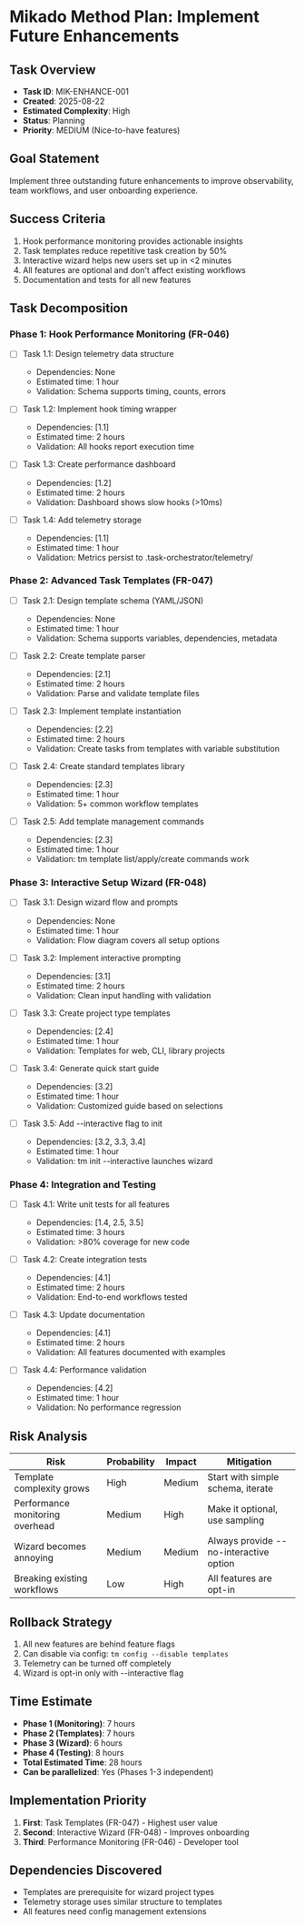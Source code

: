 # Mikado Method Plan: Implement Future Enhancements

## Task Overview
- **Task ID**: MIK-ENHANCE-001
- **Created**: 2025-08-22
- **Estimated Complexity**: High
- **Status**: Planning
- **Priority**: MEDIUM (Nice-to-have features)

## Goal Statement
Implement three outstanding future enhancements to improve observability, team workflows, and user onboarding experience.

## Success Criteria
1. Hook performance monitoring provides actionable insights
2. Task templates reduce repetitive task creation by 50%
3. Interactive wizard helps new users set up in <2 minutes
4. All features are optional and don't affect existing workflows
5. Documentation and tests for all new features

## Task Decomposition

### Phase 1: Hook Performance Monitoring (FR-046)
- [ ] Task 1.1: Design telemetry data structure
  - Dependencies: None
  - Estimated time: 1 hour
  - Validation: Schema supports timing, counts, errors
  
- [ ] Task 1.2: Implement hook timing wrapper
  - Dependencies: [1.1]
  - Estimated time: 2 hours
  - Validation: All hooks report execution time
  
- [ ] Task 1.3: Create performance dashboard
  - Dependencies: [1.2]
  - Estimated time: 2 hours
  - Validation: Dashboard shows slow hooks (>10ms)

- [ ] Task 1.4: Add telemetry storage
  - Dependencies: [1.1]
  - Estimated time: 1 hour
  - Validation: Metrics persist to .task-orchestrator/telemetry/

### Phase 2: Advanced Task Templates (FR-047)
- [ ] Task 2.1: Design template schema (YAML/JSON)
  - Dependencies: None
  - Estimated time: 1 hour
  - Validation: Schema supports variables, dependencies, metadata
  
- [ ] Task 2.2: Create template parser
  - Dependencies: [2.1]
  - Estimated time: 2 hours
  - Validation: Parse and validate template files

- [ ] Task 2.3: Implement template instantiation
  - Dependencies: [2.2]
  - Estimated time: 2 hours
  - Validation: Create tasks from templates with variable substitution

- [ ] Task 2.4: Create standard templates library
  - Dependencies: [2.3]
  - Estimated time: 1 hour
  - Validation: 5+ common workflow templates

- [ ] Task 2.5: Add template management commands
  - Dependencies: [2.3]
  - Estimated time: 1 hour
  - Validation: tm template list/apply/create commands work

### Phase 3: Interactive Setup Wizard (FR-048)
- [ ] Task 3.1: Design wizard flow and prompts
  - Dependencies: None
  - Estimated time: 1 hour
  - Validation: Flow diagram covers all setup options
  
- [ ] Task 3.2: Implement interactive prompting
  - Dependencies: [3.1]
  - Estimated time: 2 hours
  - Validation: Clean input handling with validation

- [ ] Task 3.3: Create project type templates
  - Dependencies: [2.4]
  - Estimated time: 1 hour
  - Validation: Templates for web, CLI, library projects

- [ ] Task 3.4: Generate quick start guide
  - Dependencies: [3.2]
  - Estimated time: 1 hour
  - Validation: Customized guide based on selections

- [ ] Task 3.5: Add --interactive flag to init
  - Dependencies: [3.2, 3.3, 3.4]
  - Estimated time: 1 hour
  - Validation: tm init --interactive launches wizard

### Phase 4: Integration and Testing
- [ ] Task 4.1: Write unit tests for all features
  - Dependencies: [1.4, 2.5, 3.5]
  - Estimated time: 3 hours
  - Validation: >80% coverage for new code
  
- [ ] Task 4.2: Create integration tests
  - Dependencies: [4.1]
  - Estimated time: 2 hours
  - Validation: End-to-end workflows tested

- [ ] Task 4.3: Update documentation
  - Dependencies: [4.1]
  - Estimated time: 2 hours
  - Validation: All features documented with examples

- [ ] Task 4.4: Performance validation
  - Dependencies: [4.2]
  - Estimated time: 1 hour
  - Validation: No performance regression

## Risk Analysis
| Risk | Probability | Impact | Mitigation |
|------|-------------|---------|------------|
| Template complexity grows | High | Medium | Start with simple schema, iterate |
| Performance monitoring overhead | Medium | High | Make it optional, use sampling |
| Wizard becomes annoying | Medium | Medium | Always provide --no-interactive option |
| Breaking existing workflows | Low | High | All features are opt-in |

## Rollback Strategy
1. All new features are behind feature flags
2. Can disable via config: `tm config --disable templates`
3. Telemetry can be turned off completely
4. Wizard is opt-in only with --interactive flag

## Time Estimate
- **Phase 1 (Monitoring)**: 7 hours
- **Phase 2 (Templates)**: 7 hours  
- **Phase 3 (Wizard)**: 6 hours
- **Phase 4 (Testing)**: 8 hours
- **Total Estimated Time**: 28 hours
- **Can be parallelized**: Yes (Phases 1-3 independent)

## Implementation Priority
1. **First**: Task Templates (FR-047) - Highest user value
2. **Second**: Interactive Wizard (FR-048) - Improves onboarding
3. **Third**: Performance Monitoring (FR-046) - Developer tool

## Dependencies Discovered
- Templates are prerequisite for wizard project types
- Telemetry storage uses similar structure to templates
- All features need config management extensions